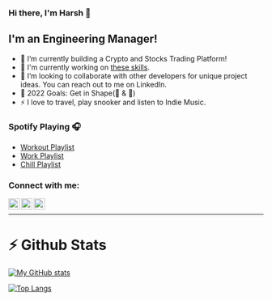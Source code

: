 ### Hi there, I'm Harsh 👋

## I'm an Engineering Manager!

- 🔭 I’m currently building a Crypto and Stocks Trading Platform!
- 🥅 I'm currently working on [these skills](https://www.evernote.com/shard/s719/sh/e102ff14-66b3-2943-2d9c-8d723f422b33/8670fea9dab39fd8dc0cc5f3870a5f6c).
- 👯 I’m looking to collaborate with other developers for unique project ideas. You can reach out to me on LinkedIn.
- 🥅 2022 Goals: Get in Shape(💪 & 🧠)
- ⚡ I love to travel, play snooker and listen to Indie Music.

### Spotify Playing 🎧
 - [Workout Playlist](https://open.spotify.com/playlist/1psd1uZKqe3yiaSceW5gG1?si=2b21ed194ee545d0)
 - [Work Playlist](https://open.spotify.com/playlist/52TDw43S9ozDpG6QmyJwNk?si=065158e6681a49c0)
 - [Chill Playlist](https://open.spotify.com/playlist/6uZKUkQh0LLH3Rogrf4Jgw?si=6e3c1d75fc8449f9)

### Connect with me:

[<img align="left" alt="twitter | Twitter" width="22px" src="https://cdn.jsdelivr.net/npm/simple-icons@v3/icons/twitter.svg" />][twitter]
[<img align="left" alt="linkedin | LinkedIn" width="22px" src="https://cdn.jsdelivr.net/npm/simple-icons@v3/icons/linkedin.svg" />][linkedin]
[<img align="left" alt="instagram | Instagram" width="22px" src="https://cdn.jsdelivr.net/npm/simple-icons@v3/icons/instagram.svg" />][instagram]

<br />

---

# :zap: Github Stats

[![My GitHub stats](https://github-readme-stats.vercel.app/api?username=harshsavasil&show_icons=true&count_private=true)](https://github.com/harshsavasil/github-readme-stats)

[![Top Langs](https://github-readme-stats.vercel.app/api/top-langs/?username=harshsavasil&layout=compact)](https://github.com/harshsavasil/github-readme-stats)

[twitter]: https://twitter.com/harshsavasil
[instagram]: https://instagram.com/harshsavasil
[linkedin]: https://www.linkedin.com/in/harsh-gupta-199357102/
